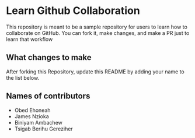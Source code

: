 
# Learn Github Collaboration
This repository is meant to be a sample repository for users to learn how to collaborate on GitHub. You can fork it, make changes, and make a PR just to learn that workflow

## What changes to make
After forking this Repository, update this README by adding your name to the list below.

## Names of contributors
- Obed Ehoneah
- James Nzioka
- Biniyam Ambachew
- Tsigab Berihu Gereziher

